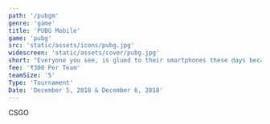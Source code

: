 ```yaml
---
path: '/pubgm'
genre: 'game'
title: 'PUBG Mobile'
game: 'pubg'
src: 'static/assets/icons/pubg.jpg'
widescreen: 'static/assets/cover/pubg.jpg'
short: "Everyone you see, is glued to their smartphones these days because of one and only one reason- PUBG! Everyone you ask has heard or played this game- PUBG! So why not play to win in reality?! Come participate in an actual battle and fight your opponents to prove that you're the best!"
fee: '₹300 Per Team'
teamSize: '5'
Type: 'Tournament'
Date: 'December 5, 2018 & December 6, 2018' 
---
```


CSGO